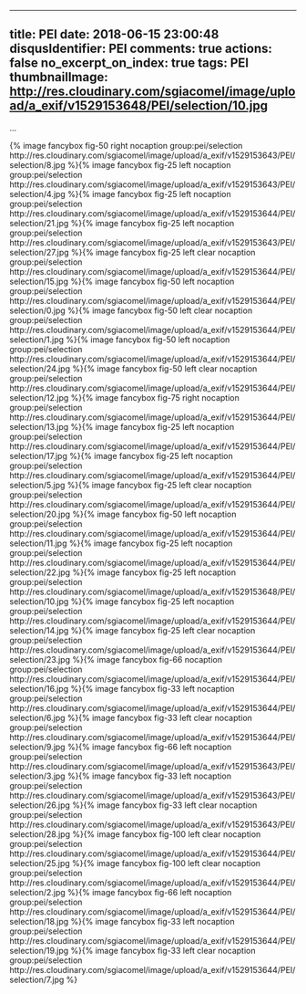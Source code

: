 
---
title: PEI
date: 2018-06-15 23:00:48
disqusIdentifier: PEI
comments: true
actions: false
no_excerpt_on_index: true
tags: PEI
thumbnailImage: http://res.cloudinary.com/sgiacomel/image/upload/a_exif/v1529153648/PEI/selection/10.jpg
---
...
<!-- excerpt -->{% image fancybox fig-50 right nocaption group:pei/selection http://res.cloudinary.com/sgiacomel/image/upload/a_exif/v1529153643/PEI/selection/8.jpg %}{% image fancybox fig-25 left nocaption group:pei/selection http://res.cloudinary.com/sgiacomel/image/upload/a_exif/v1529153643/PEI/selection/4.jpg %}{% image fancybox fig-25 left nocaption group:pei/selection http://res.cloudinary.com/sgiacomel/image/upload/a_exif/v1529153644/PEI/selection/21.jpg %}{% image fancybox fig-25 left nocaption group:pei/selection http://res.cloudinary.com/sgiacomel/image/upload/a_exif/v1529153643/PEI/selection/27.jpg %}{% image fancybox fig-25 left clear nocaption group:pei/selection http://res.cloudinary.com/sgiacomel/image/upload/a_exif/v1529153644/PEI/selection/15.jpg %}{% image fancybox fig-50 left nocaption group:pei/selection http://res.cloudinary.com/sgiacomel/image/upload/a_exif/v1529153644/PEI/selection/0.jpg %}{% image fancybox fig-50 left clear nocaption group:pei/selection http://res.cloudinary.com/sgiacomel/image/upload/a_exif/v1529153644/PEI/selection/1.jpg %}{% image fancybox fig-50 left nocaption group:pei/selection http://res.cloudinary.com/sgiacomel/image/upload/a_exif/v1529153644/PEI/selection/24.jpg %}{% image fancybox fig-50 left clear nocaption group:pei/selection http://res.cloudinary.com/sgiacomel/image/upload/a_exif/v1529153644/PEI/selection/12.jpg %}{% image fancybox fig-75 right nocaption group:pei/selection http://res.cloudinary.com/sgiacomel/image/upload/a_exif/v1529153644/PEI/selection/13.jpg %}{% image fancybox fig-25 left nocaption group:pei/selection http://res.cloudinary.com/sgiacomel/image/upload/a_exif/v1529153644/PEI/selection/17.jpg %}{% image fancybox fig-25 left nocaption group:pei/selection http://res.cloudinary.com/sgiacomel/image/upload/a_exif/v1529153644/PEI/selection/5.jpg %}{% image fancybox fig-25 left clear nocaption group:pei/selection http://res.cloudinary.com/sgiacomel/image/upload/a_exif/v1529153644/PEI/selection/20.jpg %}{% image fancybox fig-50 left nocaption group:pei/selection http://res.cloudinary.com/sgiacomel/image/upload/a_exif/v1529153644/PEI/selection/11.jpg %}{% image fancybox fig-25 left nocaption group:pei/selection http://res.cloudinary.com/sgiacomel/image/upload/a_exif/v1529153644/PEI/selection/22.jpg %}{% image fancybox fig-25 left nocaption group:pei/selection http://res.cloudinary.com/sgiacomel/image/upload/a_exif/v1529153648/PEI/selection/10.jpg %}{% image fancybox fig-25 left nocaption group:pei/selection http://res.cloudinary.com/sgiacomel/image/upload/a_exif/v1529153644/PEI/selection/14.jpg %}{% image fancybox fig-25 left clear nocaption group:pei/selection http://res.cloudinary.com/sgiacomel/image/upload/a_exif/v1529153644/PEI/selection/23.jpg %}{% image fancybox fig-66  nocaption group:pei/selection http://res.cloudinary.com/sgiacomel/image/upload/a_exif/v1529153644/PEI/selection/16.jpg %}{% image fancybox fig-33 left nocaption group:pei/selection http://res.cloudinary.com/sgiacomel/image/upload/a_exif/v1529153644/PEI/selection/6.jpg %}{% image fancybox fig-33 left clear nocaption group:pei/selection http://res.cloudinary.com/sgiacomel/image/upload/a_exif/v1529153644/PEI/selection/9.jpg %}{% image fancybox fig-66 left nocaption group:pei/selection http://res.cloudinary.com/sgiacomel/image/upload/a_exif/v1529153643/PEI/selection/3.jpg %}{% image fancybox fig-33 left nocaption group:pei/selection http://res.cloudinary.com/sgiacomel/image/upload/a_exif/v1529153643/PEI/selection/26.jpg %}{% image fancybox fig-33 left clear nocaption group:pei/selection http://res.cloudinary.com/sgiacomel/image/upload/a_exif/v1529153643/PEI/selection/28.jpg %}{% image fancybox fig-100 left clear nocaption group:pei/selection http://res.cloudinary.com/sgiacomel/image/upload/a_exif/v1529153644/PEI/selection/25.jpg %}{% image fancybox fig-100 left clear nocaption group:pei/selection http://res.cloudinary.com/sgiacomel/image/upload/a_exif/v1529153644/PEI/selection/2.jpg %}{% image fancybox fig-66 left nocaption group:pei/selection http://res.cloudinary.com/sgiacomel/image/upload/a_exif/v1529153644/PEI/selection/18.jpg %}{% image fancybox fig-33 left nocaption group:pei/selection http://res.cloudinary.com/sgiacomel/image/upload/a_exif/v1529153644/PEI/selection/19.jpg %}{% image fancybox fig-33 left clear nocaption group:pei/selection http://res.cloudinary.com/sgiacomel/image/upload/a_exif/v1529153644/PEI/selection/7.jpg %}
